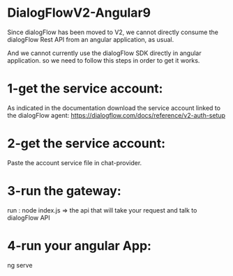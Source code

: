 # DialogFlowV2-Angular9

Since dialogFlow has been moved to V2, we cannot directly 
consume the dialogFlow Rest API from an angular application, as usual.

And we cannot currently use the dialogFlow SDK directly in angular application.
so we need to follow this steps in order to get it works.

# 1-get the service account:
As indicated in the documentation download the service account linked to the dialogFlow agent:
https://dialogflow.com/docs/reference/v2-auth-setup
# 2-get the service account:
Paste the account service file in chat-provider.
# 3-run the gateway:
run : node index.js => the api that will take your request and talk to dialogFlow API
# 4-run your angular App:
ng serve 




